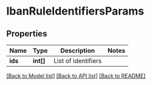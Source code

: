 # IbanRuleIdentifiersParams

## Properties
Name | Type | Description | Notes
------------ | ------------- | ------------- | -------------
**ids** | **int[]** | List of identifiers | 

[[Back to Model list]](../README.md#documentation-for-models) [[Back to API list]](../README.md#documentation-for-api-endpoints) [[Back to README]](../README.md)


